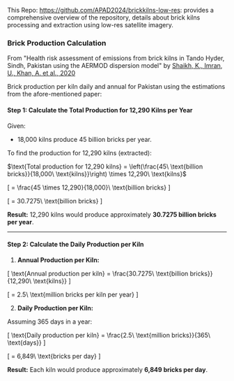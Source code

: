 This Repo: https://github.com/APAD2024/brickkilns-low-res: provides a comprehensive overview of the repository, details about brick kilns processing and extraction using low-res satellite imagery. 

### Brick Production Calculation

From "Health risk assessment of emissions from brick kilns in Tando Hyder, Sindh, Pakistan using the AERMOD dispersion model" by [Shaikh, K., Imran, U., Khan, A. et al., 2020](https://rdcu.be/dQtaj)

Brick production per kiln daily and annual for Pakistan using the estimations from the afore-mentioned paper:

#### Step 1: Calculate the Total Production for 12,290 Kilns per Year

Given:
- 18,000 kilns produce 45 billion bricks per year.

To find the production for 12,290 kilns (extracted):

$\text{Total production for 12,290 kilns} = \left(\frac{45\ \text{billion bricks}}{18,000\ \text{kilns}}\right) \times 12,290\ \text{kilns}$


\[
= \frac{45 \times 12,290}{18,000}\ \text{billion bricks}
\]

\[
= 30.7275\ \text{billion bricks}
\]

**Result:** 12,290 kilns would produce approximately **30.7275 billion bricks per year**.

---

#### Step 2: Calculate the Daily Production per Kiln

1. **Annual Production per Kiln:**

\[
\text{Annual production per kiln} = \frac{30.7275\ \text{billion bricks}}{12,290\ \text{kilns}}
\]

\[
= 2.5\ \text{million bricks per kiln per year}
\]

2. **Daily Production per Kiln:**

Assuming 365 days in a year:

\[
\text{Daily production per kiln} = \frac{2.5\ \text{million bricks}}{365\ \text{days}}
\]

\[
= 6,849\ \text{bricks per day}
\]

**Result:** Each kiln would produce approximately **6,849 bricks per day**.



